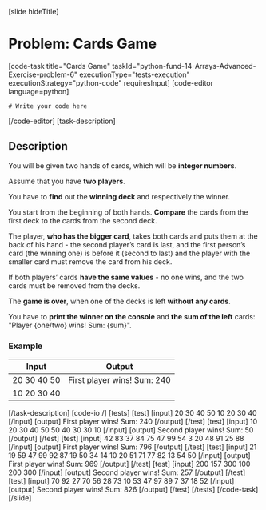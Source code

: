 [slide hideTitle]
# Problem: Cards Game
[code-task title="Cards Game" taskId="python-fund-14-Arrays-Advanced-Exercise-problem-6" executionType="tests-execution" executionStrategy="python-code" requiresInput]
[code-editor language=python]
```
# Write your code here
```
[/code-editor]
[task-description]
## Description
You will be given two hands of cards, which will be **integer numbers**.

Assume that you have **two players**.

You have to **find** out the **winning deck** and respectively the winner.

You start from the beginning of both hands. **Compare** the cards from the first deck to the cards from the second deck. 

The player, **who has the bigger card**, takes both cards and puts them at the back of his hand - the second player’s card is last, and the first person’s card (the winning one) is before it (second to last) and the player with the smaller card must remove the card from his deck. 

If both players’ cards **have the same values** - no one wins, and the two cards must be removed from the decks. 

The **game is over**, when one of the decks is left **without any cards**. 

You have to **print the winner on the console** and **the sum of the left** cards: "Player \{one/two\} wins! Sum: \{sum\}".

### Example
| **Input** | **Output** |
| --- | --- |
| 20 30 40 50  | First player wins! Sum: 240 |
| 10 20 30 40 | |

[/task-description]
[code-io /]
[tests]
[test]
[input]
20 30 40 50
10 20 30 40
[/input]
[output]
First player wins! Sum: 240
[/output]
[/test]
[test]
[input]
10 20 30 40 50
50 40 30 30 10
[/input]
[output]
Second player wins! Sum: 50
[/output]
[/test]
[test]
[input]
42 83 37 84 75 47 99
54 3 20 48 91 25 88
[/input]
[output]
First player wins! Sum: 796
[/output]
[/test]
[test]
[input]
21 19 59 47 99 92 87 19 50 34
14 10 20 51 71 77 82 13 54 50
[/input]
[output]
First player wins! Sum: 969
[/output]
[/test]
[test]
[input]
200 157 300
100 200 300
[/input]
[output]
Second player wins! Sum: 257
[/output]
[/test]
[test]
[input]
70 92 27 70 56 28 73 10
53 47 97 89 7 37 18 52
[/input]
[output]
Second player wins! Sum: 826
[/output]
[/test]
[/tests]
[/code-task]
[/slide]